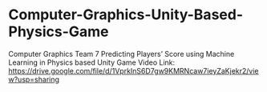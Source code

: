 # Computer-Graphics-Unity-Based-Physics-Game
Computer Graphics Team 7
Predicting Players’ Score using Machine Learning in Physics based Unity Game
Video Link:
https://drive.google.com/file/d/1VprkInS6D7gw9KMRNcaw7ieyZaKjekr2/view?usp=sharing
